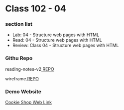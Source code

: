 # Class 102 - 04

### section list

- Lab: 04 - Structure web pages with HTML
- Read: 04 - Structure web pages with HTML
- Review: Class 04 - Structure web pages with HTML

### Githu Repo

reading-notes-v2[ REPO](https://github.com/VMO2020/reading-notes-v2)

wireframe[ REPO](https://github.com/VMO2020/wireframe-demo)

### Demo Website

[Cookie Shop Web Link](https://vmo2020.github.io/wireframe-demo/)
